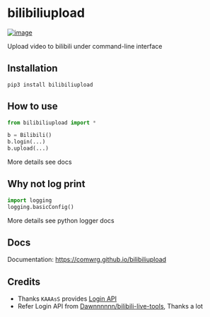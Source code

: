 # bilibiliupload
[![image](https://img.shields.io/pypi/v/bilibiliupload.svg)](https://pypi.org/project/bilibiliupload/)

Upload video to bilibili under command-line interface

## Installation
```
pip3 install bilibiliupload
```

## How to use
```python
from bilibiliupload import *

b = Bilibili()
b.login(...)
b.upload(...)

```
More details see docs

## Why not log print
```python
import logging
logging.basicConfig()
```
More details see python logger docs

## Docs
Documentation: https://comwrg.github.io/bilibiliupload

## Credits
* Thanks `KAAAsS` provides [Login API](http://docs.kaaass.net/showdoc/web/#/2?page_id=12)
* Refer Login API from [Dawnnnnnn/bilibili-live-tools](https://github.com/Dawnnnnnn/bilibili-live-tools), Thanks a lot

